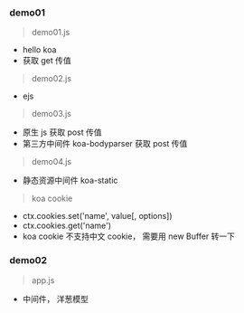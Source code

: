 ### demo01

> demo01.js

- hello koa
- 获取 get 传值

> demo02.js

- ejs

> demo03.js

- 原生 js 获取 post 传值
- 第三方中间件 koa-bodyparser 获取 post 传值

> demo04.js

- 静态资源中间件 koa-static

> koa cookie

- ctx.cookies.set('name', value[, options])
- ctx.cookies.get('name')
- koa cookie 不支持中文 cookie， 需要用 new Buffer 转一下

### demo02

> app.js

- 中间件， 洋葱模型
